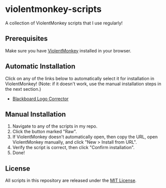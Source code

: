 # violentmonkey-scripts

A collection of ViolentMonkey scripts that I use regularly!

## Prerequisites

Make sure you have [ViolentMonkey][ext] installed in your browser.

## Automatic Installation

Click on any of the links below to automatically select it for
installation in ViolentMonkey! (Note: if it doesn't work, use the
manual installation steps in the next section.)

* [Blackboard Logo Corrector][script-blackboard-logo-corrector]

## Manual Installation

1. Navigate to any of the scripts in my repo.
2. Click the button marked "Raw".
3. If ViolentMonkey doesn't automatically open, then copy the URL,
   open ViolentMonkey manually, and click "New > Install from URL".
4. Verify the script is correct, then click "Confirm installation".
5. Done!

## License

All scripts in this repository are released under the [MIT License][license].

[ext]: https://violentmonkey.github.io/get-it/ "Install ViolentMonkey for your browser"
[license]: https://github.com/icorbrey/violentmonkey-scripts/blob/master/LICENSE "View the license for icorbrey/violentmonkey-scripts"

[script-blackboard-logo-corrector]: https://github.com/icorbrey/violentmonkey-scripts/raw/master/blackboard-logo-corrector.user.js "Install the Blackboard Logo Corrector using ViolentMonkey"
